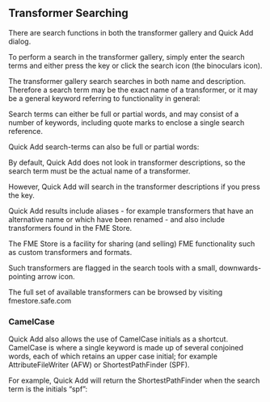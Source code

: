 ## Transformer Searching ##
There are search functions in both the transformer gallery and Quick Add dialog.

To perform a search in the transformer gallery, simply enter the search terms and either press the <enter> key or click the search icon (the binoculars icon).

The transformer gallery search searches in both name and description. Therefore a search term may be the exact name of a transformer, or it may be a general keyword referring to functionality in general:

Search terms can either be full or partial words, and may consist of a number of keywords, including quote marks to enclose a single search reference.

Quick Add search-terms can also be full or partial words:

By default, Quick Add does not look in transformer descriptions, so the search term must be the actual name of a transformer.

However, Quick Add will search in the transformer descriptions if you press the <TAB> key.

Quick Add results include aliases - for example transformers that have an alternative name or which have been renamed - and also include transformers found in the FME Store.

The FME Store is a facility for sharing (and selling) FME functionality such as custom transformers and formats.

Such transformers are flagged in the search tools with a small, downwards-pointing arrow icon.

The full set of available transformers can be browsed by visiting fmestore.safe.com


### CamelCase ###
Quick Add also allows the use of CamelCase initials as a shortcut. CamelCase is where a single keyword is made up of several conjoined words, each of which retains an upper case initial; for example AttributeFileWriter (AFW) or ShortestPathFinder (SPF).

For example, Quick Add will return the ShortestPathFinder when the search term is the initials “spf”:


